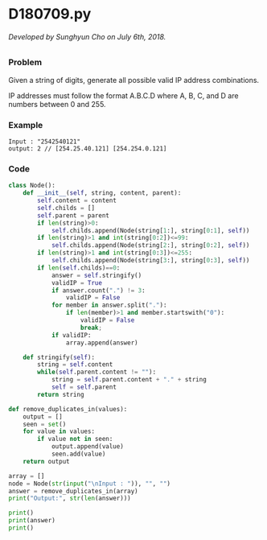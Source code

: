 # D180709.py

###### Developed by Sunghyun Cho on July 6th, 2018.

### Problem

Given a string of digits, generate all possible valid IP
address combinations.

IP addresses must follow the format A.B.C.D where
A, B, C, and D are numbers between 0 and 255.

### Example

```
Input : "2542540121"
output: 2 // [254.25.40.121] [254.254.0.121]
```

### Code

```python
class Node():
    def __init__(self, string, content, parent):
        self.content = content
        self.childs = []
        self.parent = parent
        if len(string)>0:
            self.childs.append(Node(string[1:], string[0:1], self))
        if len(string)>1 and int(string[0:2])<=99:
            self.childs.append(Node(string[2:], string[0:2], self))
        if len(string)>1 and int(string[0:3])<=255:
            self.childs.append(Node(string[3:], string[0:3], self))
        if len(self.childs)==0:
            answer = self.stringify()
            validIP = True
            if answer.count(".") != 3:
            	validIP = False
            for member in answer.split("."):
                if len(member)>1 and member.startswith("0"):
                    validIP = False
                    break;
            if validIP:
                array.append(answer)

    def stringify(self):
        string = self.content
        while(self.parent.content != ""):
            string = self.parent.content + "." + string
            self = self.parent
        return string

def remove_duplicates_in(values):
    output = []
    seen = set()
    for value in values:
        if value not in seen:
            output.append(value)
            seen.add(value)
    return output

array = []
node = Node(str(input("\nInput : ")), "", "")
answer = remove_duplicates_in(array)
print("Output:", str(len(answer)))

print()
print(answer)
print()
```
